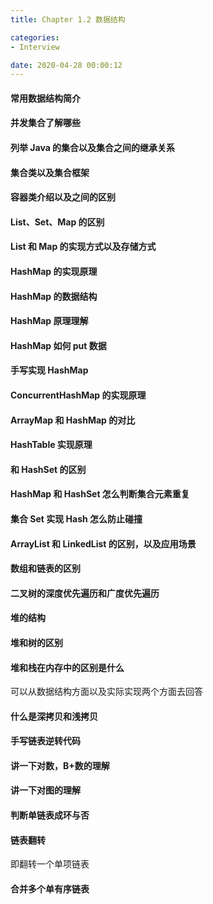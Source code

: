 ```yaml
---
title: Chapter 1.2 数据结构

categories:
- Interview

date: 2020-04-28 00:00:12
---
```


#### 常用数据结构简介

#### 并发集合了解哪些

#### 列举 Java 的集合以及集合之间的继承关系

#### 集合类以及集合框架

#### 容器类介绍以及之间的区别

#### List、Set、Map 的区别

#### List 和 Map 的实现方式以及存储方式

#### HashMap 的实现原理

#### HashMap 的数据结构

#### HashMap 原理理解

#### HashMap 如何 put 数据

#### 手写实现 HashMap

#### ConcurrentHashMap 的实现原理

#### ArrayMap 和 HashMap 的对比

#### HashTable 实现原理

####  和 HashSet 的区别

#### HashMap 和 HashSet 怎么判断集合元素重复

#### 集合 Set 实现 Hash 怎么防止碰撞

#### ArrayList 和 LinkedList 的区别，以及应用场景

#### 数组和链表的区别

#### 二叉树的深度优先遍历和广度优先遍历

#### 堆的结构

#### 堆和树的区别

#### 堆和栈在内存中的区别是什么
可以从数据结构方面以及实际实现两个方面去回答

#### 什么是深拷贝和浅拷贝

#### 手写链表逆转代码

#### 讲一下对数，B+数的理解

#### 讲一下对图的理解

#### 判断单链表成环与否

#### 链表翻转
即翻转一个单项链表

#### 合并多个单有序链表